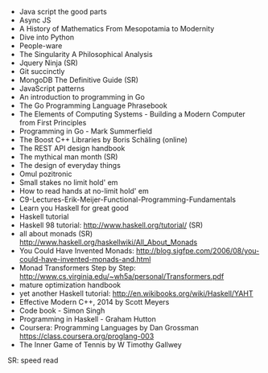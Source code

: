 - Java script the good parts
- Async JS
- A History of Mathematics From Mesopotamia to Modernity
- Dive into Python
- People-ware
- The Singularity A Philosophical Analysis
- Jquery Ninja (SR)
- Git succinctly
- MongoDB The Definitive Guide (SR)
- JavaScript patterns
- An introduction to programming in Go
- The Go Programming Language Phrasebook
- The Elements of Computing Systems - Building a Modern Computer from First Principles
- Programming in Go - Mark Summerfield
- The Boost C++ Libraries by Boris Schäling (online)
- The REST API design handbook
- The mythical man month (SR)
- The design of everyday things
- Omul pozitronic
- Small stakes no limit hold' em
- How to read hands at no-limit hold' em
- C9-Lectures-Erik-Meijer-Functional-Programming-Fundamentals
- Learn you Haskell for great good
- Haskell tutorial
- Haskell 98 tutorial: http://www.haskell.org/tutorial/ (SR)
- all about monads (SR) http://www.haskell.org/haskellwiki/All_About_Monads
- You Could Have Invented Monads: http://blog.sigfpe.com/2006/08/you-could-have-invented-monads-and.html
- Monad Transformers Step by Step: http://www.cs.virginia.edu/~wh5a/personal/Transformers.pdf
- mature optimization handbook
- yet another Haskell tutorial: http://en.wikibooks.org/wiki/Haskell/YAHT
- Effective Modern C++, 2014 by Scott Meyers
- Code book - Simon Singh
- Programming in Haskell - Graham Hutton
- Coursera: Programming Languages by Dan Grossman https://class.coursera.org/proglang-003
- The Inner Game of Tennis by W Timothy Gallwey

SR: speed read

